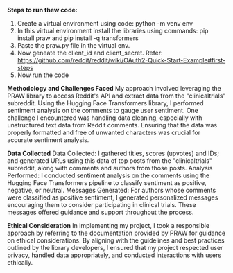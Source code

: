 **Steps to run thew code:**
1. Create a virtual environment using code: python -m venv env
2. In this virtual environment install the libraries using commands: pip install praw and pip install -q transformers
3. Paste the praw.py file in the virtual env.
4. Now geneate the client_id and client_secret. Refer: https://github.com/reddit/reddit/wiki/OAuth2-Quick-Start-Example#first-steps
5. Now run the code

**Methodology and Challenges Faced**
My approach involved leveraging the PRAW library to access Reddit's API and extract data from the "clinicaltrials" subreddit. Using the Hugging Face Transformers library, I performed sentiment analysis on the comments to gauge user sentiment. One challenge I encountered was handling data cleaning, especially with unstructured text data from Reddit comments. Ensuring that the data was properly formatted and free of unwanted characters was crucial for accurate sentiment analysis.

**Data Collected**
Data Collected: I gathered titles, scores (upvotes) and IDs; and generated URLs using this data of top posts from the "clinicaltrials" subreddit, along with comments and authors from those posts.
Analysis Performed: I conducted sentiment analysis on the comments using the Hugging Face Transformers pipeline to classify sentiment as positive, negative, or neutral.
Messages Generated: For authors whose comments were classified as positive sentiment, I generated personalized messages encouraging them to consider participating in clinical trials. These messages offered guidance and support throughout the process.

**Ethical Consideration**
In implementing my project, I took a responsible approach by referring to the documentation provided by PRAW for guidance on ethical considerations. By aligning with the guidelines and best practices outlined by the library developers, I ensured that my project respected user privacy, handled data appropriately, and conducted interactions with users ethically.
